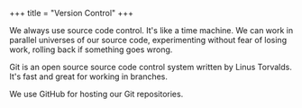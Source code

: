 +++
title = "Version Control"
+++

We always use source code control. It's like a time machine. We can work in parallel universes of our source code, experimenting without fear of losing work, rolling back if something goes wrong.

Git is an open source source code control system written by Linus Torvalds. It's fast and great for working in branches.

We use GitHub for hosting our Git repositories.